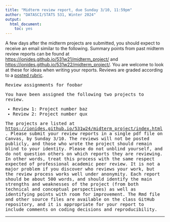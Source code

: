 ```yaml
---
title: "Midterm review report, due Sunday 3/10, 11:59pm"
author: "DATASCI/STATS 531, Winter 2024"
output:
  html_document:
    toc: yes
---
```


A few days after the midterm projects are submitted, you should expect to receive an email similar to the following. Summary points from past midterm review reports can be found at https://ionides.github.io/531w21/midterm_project/ and https://ionides.github.io/531w22/midterm_project/. You are welcome to look at these for ideas when writing your reports. Reviews are graded according to a [posted rubric](../rubric_midterm_review.html).

<tt>
Review assignments for foobar

You have been assigned the following two projects to review. 

* Review 1: Project number baz 
* Review 2: Project number qux 

The projects are listed at https://ionides.github.io/531w24/midterm_project/index.html. Please submit your review reports in a single pdf file on Canvas, by Sunday 3/10. The reviews will not be posted publicly, and those who wrote the project should remain blind to your identity. Please do not unblind yourself, and do not question others on which reports they are reviewing. In other words, treat this process with the same respect expected of professional academic peer review. It is not a major problem if you discover who reviews your work, but the review process works well under anonymity. Each report should be about 500 words, and should identify the main strengths and weaknesses of the project (from both technical and conceptual perspectives) as well as identifying points with room for improvement. The Rmd file and other source files are available on the class GitHub repository, and it is appropriate for your report to include comments on coding decisions and reproducibility. 
</tt>


------------
